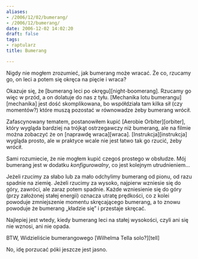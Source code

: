 ```yaml
---
aliases:
- /2006/12/02/bumerang/
- /2006/12/bumerang/
date: 2006-12-02 14:02:20
draft: false
tags:
- raptularz
title: Bumerang

---
```


Nigdy nie mogłem zrozumieć, jak bumerang może wracać. Że co, rzucamy go, on
leci a potem się okręca na pięcie i wraca?

Okazuje się, że [bumerang leci po okręgu][night-boomerang]. Rzucamy go więc
w przód, a on dolatuje do nas z tyłu.  [Mechanika lotu bumerangu][mechanika]
jest dość skomplikowana, bo współdziała tam kilka sił (czy momentów?) które
muszą pozostać w równowadze żeby bumerang wrócił.

Zafascynowany tematem, postanowiłem kupić [Aerobie Orbiter][orbiter], który
wygląda bardziej na trójkąt ostrzegawczy niż bumerang, ale na filmie można
zobaczyć że on [naprawdę wraca][wraca]. [Instrukcja][instrukcja] wygląda prosto,
ale w praktyce wcale nie jest łatwo tak go rzucić, żeby wrócił.

Sami rozumiecie, że nie mogłem kupić czegoś prostego w obsłudze. Mój bumerang
jest w dodatku _konfigurowalny_, co jest kolejnym utrudnieniem...

Jeżeli rzucimy za słabo lub za mało odchylimy bumerang od pionu, od razu spadnie
na ziemię. Jeżeli rzucimy za wysoko, najpierw wzniesie się do góry, zawróci, ale
zaraz potem spadnie. Każde wzniesienie się do góry (przy założonej stałej
energii) oznacza utratę prędkości, co z kolei powoduje zmniejszenie momentu
skręcającego bumerang, a to znowu powoduje że bumerang „kładzie się” i przestaje
skręcać.

Najlepiej jest wtedy, kiedy bumerang leci na stałej wysokości, czyli ani się nie
wznosi, ani nie opada.

BTW, Widzieliście bumerangowego [Wilhelma Tella solo?][tell]

No, idę porzucać póki jeszcze jest jasno.
